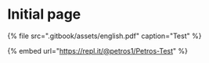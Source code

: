 # Initial page

{% file src=".gitbook/assets/english.pdf" caption="Test" %}

{% embed url="https://repl.it/@petros1/Petros-Test" %}



